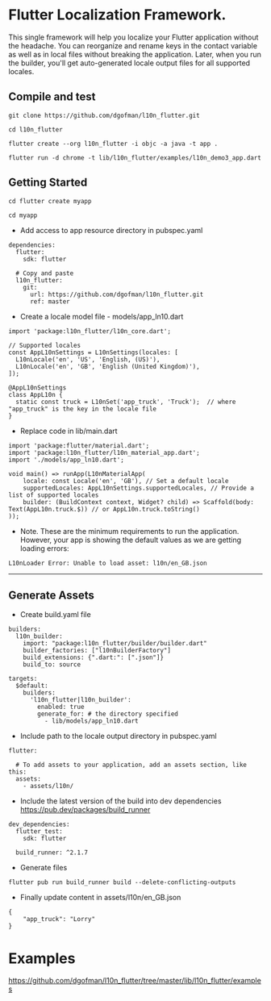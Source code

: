 # Flutter Localization Framework.

This single framework will help you localize your Flutter application without the headache. You can reorganize and rename keys in the contact variable as well as in local files without breaking the application. Later, when you run the builder, you'll get auto-generated locale output files for all supported locales.


## Compile and test
```
git clone https://github.com/dgofman/l10n_flutter.git

cd l10n_flutter

flutter create --org l10n_flutter -i objc -a java -t app .

flutter run -d chrome -t lib/l10n_flutter/examples/l10n_demo3_app.dart

```

## Getting Started

```
cd flutter create myapp

cd myapp
```

- Add access to app resource directory in pubspec.yaml

```
dependencies:
  flutter:
    sdk: flutter
    
  # Copy and paste
  l10n_flutter:
    git:
      url: https://github.com/dgofman/l10n_flutter.git
      ref: master
```

- Create a locale model file - models/app_ln10.dart

```
import 'package:l10n_flutter/l10n_core.dart';

// Supported locales
const AppL10nSettings = L10nSettings(locales: [
  L10nLocale('en', 'US', 'English, (US)'),
  L10nLocale('en', 'GB', 'English (United Kingdom)'),
]);

@AppL10nSettings
class AppL10n {
  static const truck = L10nSet('app_truck', 'Truck');  // where "app_truck" is the key in the locale file
}
```

- Replace code in lib/main.dart

```
import 'package:flutter/material.dart';
import 'package:l10n_flutter/l10n_material_app.dart';
import './models/app_ln10.dart';

void main() => runApp(L10nMaterialApp(
    locale: const Locale('en', 'GB'), // Set a default locale
    supportedLocales: AppL10nSettings.supportedLocales, // Provide a list of supported locales
    builder: (BuildContext context, Widget? child) => Scaffold(body: Text(AppL10n.truck.$)) // or AppL10n.truck.toString()
));
```

- Note. These are the minimum requirements to run the application. However, your app is showing the default values as we are getting loading errors:

```
L10nLoader Error: Unable to load asset: l10n/en_GB.json
```

------------

## Generate Assets

- Create build.yaml file

```
builders:
  l10n_builder:
    import: "package:l10n_flutter/builder/builder.dart"
    builder_factories: ["l10nBuilderFactory"]
    build_extensions: {".dart:": [".json"]}
    build_to: source

targets:
  $default:
    builders:
      'l10n_flutter|l10n_builder':
        enabled: true
        generate_for: # the directory specified
          - lib/models/app_ln10.dart
```

- Include path to the locale output directory in pubspec.yaml

```
flutter:

  # To add assets to your application, add an assets section, like this:
  assets:
    - assets/l10n/
```

- Include the latest version of the build into dev dependencies https://pub.dev/packages/build_runner

```
dev_dependencies:
  flutter_test:
    sdk: flutter

  build_runner: ^2.1.7
```

- Generate files

```
flutter pub run build_runner build --delete-conflicting-outputs
```

- Finally update content in assets/l10n/en_GB.json

```
{
	"app_truck": "Lorry"
}
```

# Examples

https://github.com/dgofman/l10n_flutter/tree/master/lib/l10n_flutter/examples